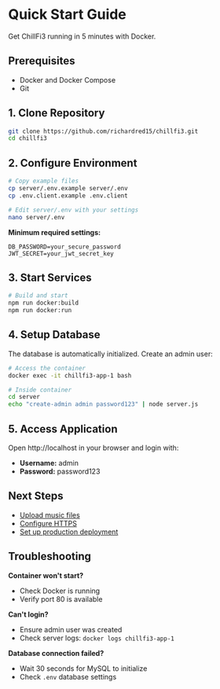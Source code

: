 # Quick Start Guide

Get ChillFi3 running in 5 minutes with Docker.

## Prerequisites

- Docker and Docker Compose
- Git

## 1. Clone Repository

```bash
git clone https://github.com/richardred15/chillfi3.git
cd chillfi3
```

## 2. Configure Environment

```bash
# Copy example files
cp server/.env.example server/.env
cp .env.client.example .env.client

# Edit server/.env with your settings
nano server/.env
```

**Minimum required settings:**
```env
DB_PASSWORD=your_secure_password
JWT_SECRET=your_jwt_secret_key
```

## 3. Start Services

```bash
# Build and start
npm run docker:build
npm run docker:run
```

## 4. Setup Database

The database is automatically initialized. Create an admin user:

```bash
# Access the container
docker exec -it chillfi3-app-1 bash

# Inside container
cd server
echo "create-admin admin password123" | node server.js
```

## 5. Access Application

Open http://localhost in your browser and login with:
- **Username:** admin
- **Password:** password123

## Next Steps

- [Upload music files](user-management.md#uploading-music)
- [Configure HTTPS](https.md)
- [Set up production deployment](production.md)

## Troubleshooting

**Container won't start?**
- Check Docker is running
- Verify port 80 is available

**Can't login?**
- Ensure admin user was created
- Check server logs: `docker logs chillfi3-app-1`

**Database connection failed?**
- Wait 30 seconds for MySQL to initialize
- Check `.env` database settings